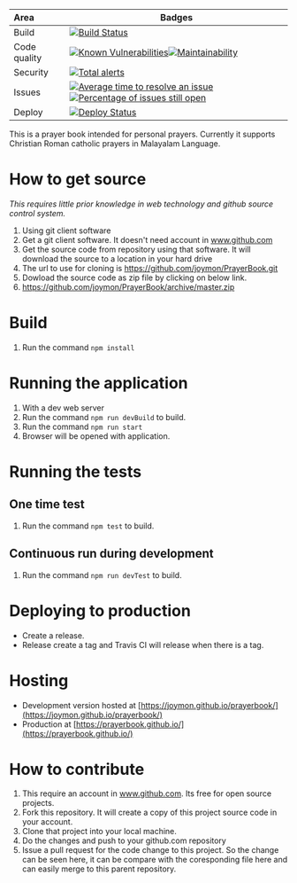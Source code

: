 | Area | Badges |
|:---|---|
| Build | [![Build Status](https://travis-ci.org/joymon/prayerbook.svg)](https://travis-ci.org/joymon/prayerbook)|
| Code quality | [![Known Vulnerabilities](https://snyk.io/test/github/joymon/prayerbook/badge.svg?targetFile=package.json)](https://snyk.io/test/github/joymon/prayerbook?targetFile=package.json)[![Maintainability](https://api.codeclimate.com/v1/badges/15c9bcf2a0f9a4363804/maintainability)](https://codeclimate.com/github/joymon/PrayerBook/maintainability)
| Security | [![Total alerts](https://img.shields.io/lgtm/alerts/g/joymon/prayerbook.svg?logo=lgtm&logoWidth=18)](https://lgtm.com/projects/g/joymon/prayerbook/alerts/) |
| Issues | [![Average time to resolve an issue](http://isitmaintained.com/badge/resolution/joymon/prayerbook.svg)](http://isitmaintained.com/project/joymon/prayerbook.in "Average time to resolve an issue") [![Percentage of issues still open](http://isitmaintained.com/badge/open/joymon/prayerbook.svg)](http://isitmaintained.com/project/joymon/prayerbook "Percentage of issues still open") |
| Deploy | [![Deploy Status](https://travis-ci.org/joymon/prayerbook.svg)](https://travis-ci.org/joymon/prayerbook) |

This is a prayer book intended for personal prayers. Currently it supports Christian Roman catholic prayers in Malayalam Language.

# How to get source

*This requires little prior knowledge in web technology and github source control system.*

1. Using git client software
 1. Get a git client software. It doesn't need account in www.github.com
 2. Get the source code from repository using that software. It will download the source to a location in your hard drive
  1. The url to use for cloning is https://github.com/joymon/PrayerBook.git  
2. Dowload the source code as zip file by clicking on below link.
 1. https://github.com/joymon/PrayerBook/archive/master.zip

# Build

1. Run the command `npm install`

# Running the application
1. With a dev web server
 1. Run the command `npm run devBuild` to build. 
 2. Run the command `npm run start`
 3. Browser will be opened with application.

# Running the tests
## One time test
1. Run the command `npm test` to build. 
## Continuous run during development
1. Run the command `npm run devTest` to build. 

# Deploying to production

- Create a release.
- Release create a tag and Travis CI will release when there is a tag.

# Hosting

- Development version hosted at [https://joymon.github.io/prayerbook/](https://joymon.github.io/prayerbook/)
- Production at [https://prayerbook.github.io/](https://prayerbook.github.io/)

# How to contribute 
1. This require an account in www.github.com. Its free for open source projects.
2. Fork this repository. It will create a copy of this project source code in your account.
3. Clone that project into your local machine.
4. Do the changes and push to your github.com repository
5. Issue a pull request for the code change to this project. So the change can be seen here, it can be compare with the coresponding file here and can easily merge to this parent repository.
 
 
